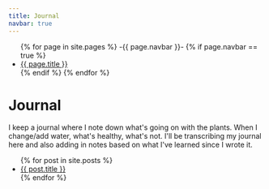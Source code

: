```yaml
---
title: Journal
navbar: true
---
```

<ul>
    {% for page in site.pages %}
      -{{ page.navbar }}-
      {% if page.navbar == true %}
        <li><a href="{{ page.url }}">{{ page.title }}</a></li>
      {% endif %}
    {% endfor %}
</ul>

# Journal

I keep a journal where I note down what's going on with the plants. When I change/add water, what's healthy, what's not. 
I'll be transcribing my journal here and also adding in notes based on what I've learned since I wrote it.

<ul>
  {% for post in site.posts %}
    <li>
      <a href="/hydroponics/{{ post.url }}">{{ post.title }}</a>
    </li>
  {% endfor %}
</ul>
